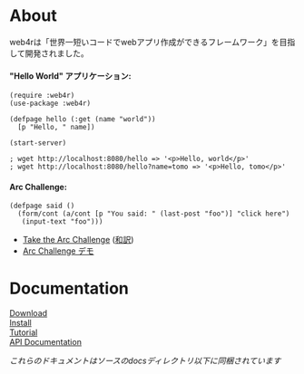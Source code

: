 About
======
web4rは「世界一短いコードでwebアプリ作成ができるフレームワーク」を目指して開発されました。

#### "Hello World" アプリケーション:

    (require :web4r)
    (use-package :web4r)
    
    (defpage hello (:get (name "world"))
      [p "Hello, " name])
    
    (start-server)

    ; wget http://localhost:8080/hello => '<p>Hello, world</p>'
    ; wget http://localhost:8080/hello?name=tomo => '<p>Hello, tomo</p>'

#### Arc Challenge:

    (defpage said ()
      (form/cont (a/cont [p "You said: " (last-post "foo")] "click here")
       (input-text "foo")))

- [Take the Arc Challenge](http://www.paulgraham.com/arcchallenge.html) 
  ([和訳](http://practical-scheme.net/wiliki/wiliki.cgi?Arc%E3%81%8B%E3%82%89%E3%81%AE%E6%8C%91%E6%88%A6))
- [Arc Challenge デモ](http://demo.web4r.org/said)

Documentation
==============
[Download](http://web4r.org/ja/download)  
[Install](http://web4r.org/ja/install)  
[Tutorial](http://web4r.org/ja/tutorial)  
[API Documentation](http://web4r.org/ja/api)  

*これらのドキュメントはソースのdocsディレクトリ以下に同梱されています*
